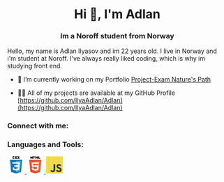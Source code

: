 <h1 align="center">Hi 👋, I'm Adlan</h1>
<h3 align="center">Im a Noroff student from Norway</h3>
<p>Hello, my name is Adlan Ilyasov and im 22 years old.
I live in Norway and i'm student at Noroff.
I've always really liked coding, which is why im studying front end.</p>

- 🔭 I’m currently working on my Portfolio [Project-Exam Nature's Path](https://github.com/IlyaAdlan/project-exam-1-Adlan-Ilyasov)

- 👨‍💻 All of my projects are available at my GitHub Profile [https://github.com/IlyaAdlan/Adlan](https://github.com/IlyaAdlan/Adlan)

<h3 align="left">Connect with me:</h3>
<p align="left">
</p>

<h3 align="left">Languages and Tools:</h3>
<p align="left"> <a href="https://www.w3schools.com/css/" target="_blank" rel="noreferrer"> <img src="https://raw.githubusercontent.com/devicons/devicon/master/icons/css3/css3-original-wordmark.svg" alt="css3" width="40" height="40"/> </a> <a href="https://www.w3.org/html/" target="_blank" rel="noreferrer"> <img src="https://raw.githubusercontent.com/devicons/devicon/master/icons/html5/html5-original-wordmark.svg" alt="html5" width="40" height="40"/> </a> <a href="https://developer.mozilla.org/en-US/docs/Web/JavaScript" target="_blank" rel="noreferrer"> <img src="https://raw.githubusercontent.com/devicons/devicon/master/icons/javascript/javascript-original.svg" alt="javascript" width="40" height="40"/> </a> </p>
